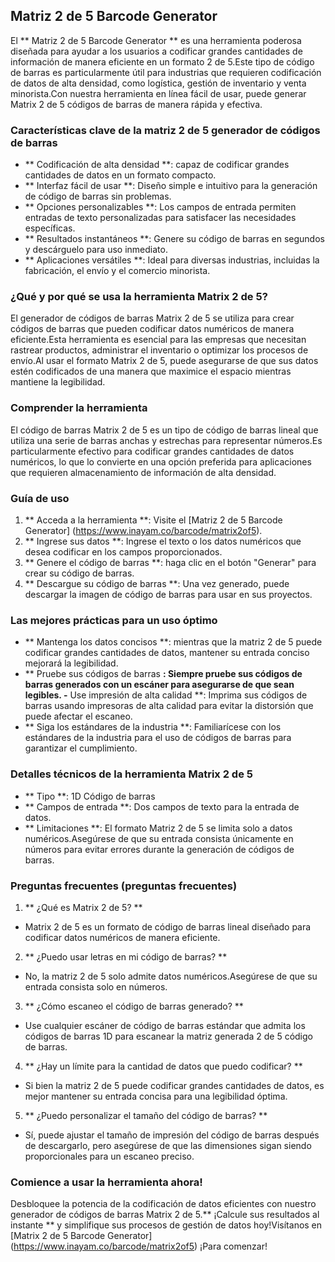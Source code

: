 ## Matriz 2 de 5 Barcode Generator

El ** Matriz 2 de 5 Barcode Generator ** es una herramienta poderosa diseñada para ayudar a los usuarios a codificar grandes cantidades de información de manera eficiente en un formato 2 de 5.Este tipo de código de barras es particularmente útil para industrias que requieren codificación de datos de alta densidad, como logística, gestión de inventario y venta minorista.Con nuestra herramienta en línea fácil de usar, puede generar Matrix 2 de 5 códigos de barras de manera rápida y efectiva.

### Características clave de la matriz 2 de 5 generador de códigos de barras
- ** Codificación de alta densidad **: capaz de codificar grandes cantidades de datos en un formato compacto.
- ** Interfaz fácil de usar **: Diseño simple e intuitivo para la generación de código de barras sin problemas.
- ** Opciones personalizables **: Los campos de entrada permiten entradas de texto personalizadas para satisfacer las necesidades específicas.
- ** Resultados instantáneos **: Genere su código de barras en segundos y descárguelo para uso inmediato.
- ** Aplicaciones versátiles **: Ideal para diversas industrias, incluidas la fabricación, el envío y el comercio minorista.

### ¿Qué y por qué se usa la herramienta Matrix 2 de 5?
El generador de códigos de barras Matrix 2 de 5 se utiliza para crear códigos de barras que pueden codificar datos numéricos de manera eficiente.Esta herramienta es esencial para las empresas que necesitan rastrear productos, administrar el inventario o optimizar los procesos de envío.Al usar el formato Matrix 2 de 5, puede asegurarse de que sus datos estén codificados de una manera que maximice el espacio mientras mantiene la legibilidad.

### Comprender la herramienta
El código de barras Matrix 2 de 5 es un tipo de código de barras lineal que utiliza una serie de barras anchas y estrechas para representar números.Es particularmente efectivo para codificar grandes cantidades de datos numéricos, lo que lo convierte en una opción preferida para aplicaciones que requieren almacenamiento de información de alta densidad.

### Guía de uso
1. ** Acceda a la herramienta **: Visite el [Matriz 2 de 5 Barcode Generator] (https://www.inayam.co/barcode/matrix2of5).
2. ** Ingrese sus datos **: Ingrese el texto o los datos numéricos que desea codificar en los campos proporcionados.
3. ** Genere el código de barras **: haga clic en el botón "Generar" para crear su código de barras.
4. ** Descargue su código de barras **: Una vez generado, puede descargar la imagen de código de barras para usar en sus proyectos.

### Las mejores prácticas para un uso óptimo
- ** Mantenga los datos concisos **: mientras que la matriz 2 de 5 puede codificar grandes cantidades de datos, mantener su entrada conciso mejorará la legibilidad.
- ** Pruebe sus códigos de barras **: Siempre pruebe sus códigos de barras generados con un escáner para asegurarse de que sean legibles.
-** Use impresión de alta calidad **: Imprima sus códigos de barras usando impresoras de alta calidad para evitar la distorsión que puede afectar el escaneo.
- ** Siga los estándares de la industria **: Familiarícese con los estándares de la industria para el uso de códigos de barras para garantizar el cumplimiento.

### Detalles técnicos de la herramienta Matrix 2 de 5
- ** Tipo **: 1D Código de barras
- ** Campos de entrada **: Dos campos de texto para la entrada de datos.
- ** Limitaciones **: El formato Matriz 2 de 5 se limita solo a datos numéricos.Asegúrese de que su entrada consista únicamente en números para evitar errores durante la generación de códigos de barras.

### Preguntas frecuentes (preguntas frecuentes)

1. ** ¿Qué es Matrix 2 de 5? **
- Matrix 2 de 5 es un formato de código de barras lineal diseñado para codificar datos numéricos de manera eficiente.

2. ** ¿Puedo usar letras en mi código de barras? **
- No, la matriz 2 de 5 solo admite datos numéricos.Asegúrese de que su entrada consista solo en números.

3. ** ¿Cómo escaneo el código de barras generado? **
- Use cualquier escáner de código de barras estándar que admita los códigos de barras 1D para escanear la matriz generada 2 de 5 código de barras.

4. ** ¿Hay un límite para la cantidad de datos que puedo codificar? **
- Si bien la matriz 2 de 5 puede codificar grandes cantidades de datos, es mejor mantener su entrada concisa para una legibilidad óptima.

5. ** ¿Puedo personalizar el tamaño del código de barras? **
- Sí, puede ajustar el tamaño de impresión del código de barras después de descargarlo, pero asegúrese de que las dimensiones sigan siendo proporcionales para un escaneo preciso.

### Comience a usar la herramienta ahora!
Desbloquee la potencia de la codificación de datos eficientes con nuestro generador de códigos de barras Matrix 2 de 5.** ¡Calcule sus resultados al instante ** y simplifique sus procesos de gestión de datos hoy!Visítanos en [Matrix 2 de 5 Barcode Generator] (https://www.inayam.co/barcode/matrix2of5) ¡Para comenzar!